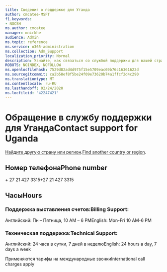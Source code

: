 ```yaml
---
title: Сведения о поддержке для Уганда
author: cmcatee-MSFT
f1.keywords:
- NOCSH
ms.author: cmcatee
manager: mnirkhe
audience: Admin
ms.topic: reference
ms.service: o365-administration
ms.collection: Adm_Support
localization_priority: Normal
description: Узнайте, как связаться со службой поддержки для вашей страны или региона.
ROBOTS: NOINDEX, NOFOLLOW
ms.openlocfilehash: 7529d82ad4d975f15e5709eac69b76c16361622d
ms.sourcegitcommit: ca2b58ef8f5be24f09e73620b74a1ffcf2d4c290
ms.translationtype: MT
ms.contentlocale: ru-RU
ms.lasthandoff: 02/24/2020
ms.locfileid: "42247421"
---
```

# <a name="contact-support-for-uganda"></a><span data-ttu-id="7ee8a-103">Обращение в службу поддержки для Уганда</span><span class="sxs-lookup"><span data-stu-id="7ee8a-103">Contact support for Uganda</span></span>

<span data-ttu-id="7ee8a-104">[Найдите другую страну или регион](../contact-support-for-business-products.md).</span><span class="sxs-lookup"><span data-stu-id="7ee8a-104">[Find another country or region](../contact-support-for-business-products.md).</span></span>

## <a name="phone-number"></a><span data-ttu-id="7ee8a-105">Номер телефона</span><span class="sxs-lookup"><span data-stu-id="7ee8a-105">Phone number</span></span>
<span data-ttu-id="7ee8a-106">+ 27 21 427 3315</span><span class="sxs-lookup"><span data-stu-id="7ee8a-106">+27 21 427 3315</span></span>

## <a name="hours"></a><span data-ttu-id="7ee8a-107">Часы</span><span class="sxs-lookup"><span data-stu-id="7ee8a-107">Hours</span></span>
### <a name="billing-support"></a><span data-ttu-id="7ee8a-108">Поддержка выставления счетов:</span><span class="sxs-lookup"><span data-stu-id="7ee8a-108">Billing Support:</span></span>

<span data-ttu-id="7ee8a-109">Английский: Пн – Пятница, 10 AM – 6 PM</span><span class="sxs-lookup"><span data-stu-id="7ee8a-109">English: Mon-Fri 10 AM-6 PM</span></span>

### <a name="technical-support"></a><span data-ttu-id="7ee8a-110">Техническая поддержка:</span><span class="sxs-lookup"><span data-stu-id="7ee8a-110">Technical Support:</span></span>

<span data-ttu-id="7ee8a-111">Английский: 24 часа в сутки, 7 дней в неделю</span><span class="sxs-lookup"><span data-stu-id="7ee8a-111">English: 24 hours a day, 7 days a week</span></span>

<span data-ttu-id="7ee8a-112">Применяются тарифы на международные звонки</span><span class="sxs-lookup"><span data-stu-id="7ee8a-112">International call charges apply</span></span>